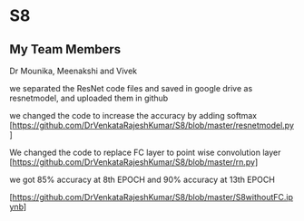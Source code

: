 # S8

## My Team Members

Dr Mounika, 
Meenakshi and 
Vivek

we separated the ResNet code files and saved in google drive as resnetmodel, and uploaded them in github 

we changed the code to increase the accuracy by adding softmax
[https://github.com/DrVenkataRajeshKumar/S8/blob/master/resnetmodel.py] 

We changed the code to replace FC layer to point wise convolution layer
[https://github.com/DrVenkataRajeshKumar/S8/blob/master/rn.py]

we got 85% accuracy at 8th EPOCH and 90% accuracy at 13th EPOCH

[https://github.com/DrVenkataRajeshKumar/S8/blob/master/S8withoutFC.ipynb]


